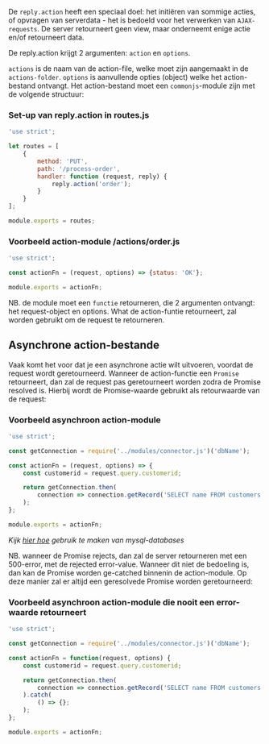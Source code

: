 De `reply.action` heeft een speciaal doel: het initiëren van sommige acties, of opvragen van serverdata - het is bedoeld voor het verwerken van `AJAX-requests`. De server retourneert geen view, maar onderneemt enige actie en/of retourneert data.

De reply.action krijgt 2 argumenten: `action` en `options`.

`actions` is de naam van de action-file, welke moet zijn aangemaakt in de `actions-folder`. `options` is aanvullende opties (object) welke het action-bestand ontvangt. Het action-bestand moet een `commonjs`-module zijn met de volgende structuur:

### Set-up van reply.action in routes.js
```js
'use strict';

let routes = [
    {
        method: 'PUT',
        path: '/process-order',
        handler: function (request, reply) {
            reply.action('order');
        }
    }
];

module.exports = routes;
```

### Voorbeeld action-module /actions/order.js
```js
'use strict';

const actionFn = (request, options) => {status: 'OK'};

module.exports = actionFn;
```

NB. de module moet een `functie` retourneren, die 2 argumenten ontvangt: het request-object en options. What de action-funtie retourneert, zal worden gebruikt om de request te retourneren.

## Asynchrone action-bestande
Vaak komt het voor dat je een asynchrone actie wilt uitvoeren, voordat de request wordt geretourneerd. Wanneer de action-functie een `Promise` retourneert, dan zal de request pas geretourneert worden zodra de Promise resolved is. Hierbij wordt de Promise-waarde gebruikt als retourwaarde van de request:

### Voorbeeld asynchroon action-module
```js
'use strict';

const getConnection = require('../modules/connector.js')('dbName');

const actionFn = (request, options) => {
    const customerid = request.query.customerid;

    return getConnection.then(
        connection => connection.getRecord('SELECT name FROM customers WHERE id=?', customerid)
    );
};

module.exports = actionFn;
```
*Kijk [hier hoe](/databases) gebruik te maken van mysql-databases*

NB. wanneer de Promise rejects, dan zal de server retourneren met een 500-error, met de rejected error-value. Wanneer dit niet de bedoeling is, dan kan de Promise worden ge-catched binnenin de action-module. Op deze manier zal er altijd een geresolvede Promise worden geretourneerd:

### Voorbeeld asynchroon action-module die nooit een error-waarde retourneert
```js
'use strict';

const getConnection = require('../modules/connector.js')('dbName');

const actionFn = function(request, options) {
    const customerid = request.query.customerid;

    return getConnection.then(
        connection => connection.getRecord('SELECT name FROM customers WHERE id=?', customerid);
    ).catch(
        () => {};
    );
};

module.exports = actionFn;
```